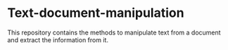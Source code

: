 # Text-document-manipulation
This repository contains the methods to manipulate text from a document and extract the information from it.
